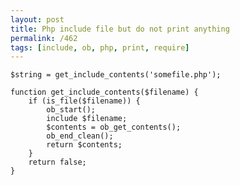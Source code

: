 ```yaml
---
layout: post
title: Php include file but do not print anything
permalink: /462
tags: [include, ob, php, print, require]
---
```


    $string = get_include_contents('somefile.php');

    function get_include_contents($filename) {
        if (is_file($filename)) {
            ob_start();
            include $filename;
            $contents = ob_get_contents();
            ob_end_clean();
            return $contents;
        }
        return false;
    }
